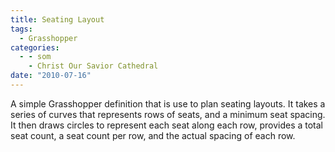 ```yaml
---
title: Seating Layout
tags:
  - Grasshopper
categories:
  - - som
    - Christ Our Savior Cathedral
date: "2010-07-16"
---
```


A simple Grasshopper definition that is use to plan seating layouts. It takes a series of curves that represents rows of seats, and a minimum seat spacing. It then draws circles to represent each seat along each row, provides a total seat count, a seat count per row, and the actual spacing of each row.
